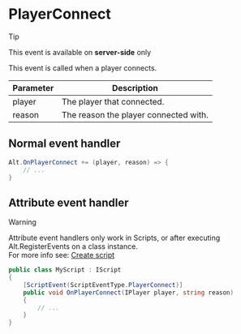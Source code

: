 # PlayerConnect

> [!TIP]
> This event is available on **server-side** only<br>

This event is called when a player connects.

| Parameter     | Description                                         |
| ------------- | --------------------------------------------------- |
| player        | The player that connected.                          |
| reason        | The reason the player connected with.               |

## Normal event handler

```csharp
Alt.OnPlayerConnect += (player, reason) => {
    // ...
}
```

## Attribute event handler

> [!WARNING]
> Attribute event handlers only work in Scripts, or after executing Alt.RegisterEvents on a class instance.<br>
> For more info see: [Create script](../../getting-started/create-script.md)

```csharp
public class MyScript : IScript
{
    [ScriptEvent(ScriptEventType.PlayerConnect)]
    public void OnPlayerConnect(IPlayer player, string reason)
    {
        // ...
    }
}
```
